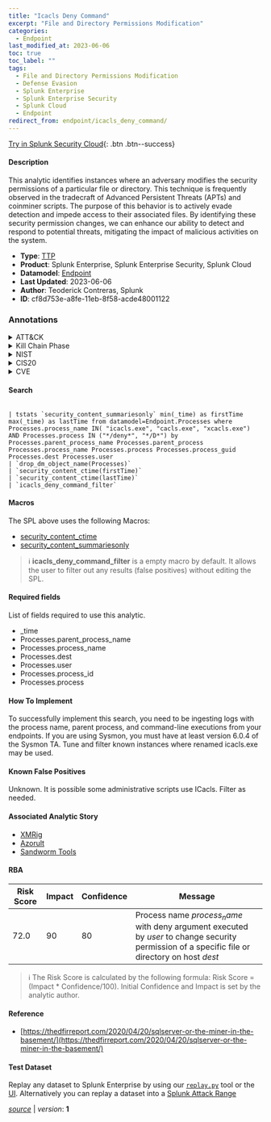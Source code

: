 ```yaml
---
title: "Icacls Deny Command"
excerpt: "File and Directory Permissions Modification"
categories:
  - Endpoint
last_modified_at: 2023-06-06
toc: true
toc_label: ""
tags:
  - File and Directory Permissions Modification
  - Defense Evasion
  - Splunk Enterprise
  - Splunk Enterprise Security
  - Splunk Cloud
  - Endpoint
redirect_from: endpoint/icacls_deny_command/
---
```




[Try in Splunk Security Cloud](https://www.splunk.com/en_us/cyber-security.html){: .btn .btn--success}

#### Description

This analytic identifies instances where an adversary modifies the security permissions of a particular file or directory. This technique is frequently observed in the tradecraft of Advanced Persistent Threats (APTs) and coinminer scripts. The purpose of this behavior is to actively evade detection and impede access to their associated files. By identifying these security permission changes, we can enhance our ability to detect and respond to potential threats, mitigating the impact of malicious activities on the system.

- **Type**: [TTP](https://github.com/splunk/security_content/wiki/Detection-Analytic-Types)
- **Product**: Splunk Enterprise, Splunk Enterprise Security, Splunk Cloud
- **Datamodel**: [Endpoint](https://docs.splunk.com/Documentation/CIM/latest/User/Endpoint)
- **Last Updated**: 2023-06-06
- **Author**: Teoderick Contreras, Splunk
- **ID**: cf8d753e-a8fe-11eb-8f58-acde48001122

### Annotations
<details>
  <summary>ATT&CK</summary>

<div markdown="1">

#### [ATT&CK](https://attack.mitre.org/)

| ID          | Technique   | Tactic         |
| ----------- | ----------- |--------------- |
| [T1222](https://attack.mitre.org/techniques/T1222/) | File and Directory Permissions Modification | Defense Evasion |

</div>
</details>


<details>
  <summary>Kill Chain Phase</summary>

<div markdown="1">

* Exploitation


</div>
</details>


<details>
  <summary>NIST</summary>

<div markdown="1">

* DE.CM



</div>
</details>

<details>
  <summary>CIS20</summary>

<div markdown="1">

* CIS 10



</div>
</details>

<details>
  <summary>CVE</summary>

<div markdown="1">


</div>
</details>


#### Search

```

| tstats `security_content_summariesonly` min(_time) as firstTime max(_time) as lastTime from datamodel=Endpoint.Processes where Processes.process_name IN( "icacls.exe", "cacls.exe", "xcacls.exe") AND Processes.process IN ("*/deny*", "*/D*") by Processes.parent_process_name Processes.parent_process Processes.process_name Processes.process Processes.process_guid Processes.dest Processes.user 
| `drop_dm_object_name(Processes)` 
| `security_content_ctime(firstTime)` 
| `security_content_ctime(lastTime)` 
| `icacls_deny_command_filter`
```

#### Macros
The SPL above uses the following Macros:
* [security_content_ctime](https://github.com/splunk/security_content/blob/develop/macros/security_content_ctime.yml)
* [security_content_summariesonly](https://github.com/splunk/security_content/blob/develop/macros/security_content_summariesonly.yml)

> :information_source:
> **icacls_deny_command_filter** is a empty macro by default. It allows the user to filter out any results (false positives) without editing the SPL.



#### Required fields
List of fields required to use this analytic.
* _time
* Processes.parent_process_name
* Processes.process_name
* Processes.dest
* Processes.user
* Processes.process_id
* Processes.process



#### How To Implement
To successfully implement this search, you need to be ingesting logs with the process name, parent process, and command-line executions from your endpoints. If you are using Sysmon, you must have at least version 6.0.4 of the Sysmon TA. Tune and filter known instances where renamed icacls.exe may be used.
#### Known False Positives
Unknown. It is possible some administrative scripts use ICacls. Filter as needed.

#### Associated Analytic Story
* [XMRig](/stories/xmrig)
* [Azorult](/stories/azorult)
* [Sandworm Tools](/stories/sandworm_tools)




#### RBA

| Risk Score  | Impact      | Confidence   | Message      |
| ----------- | ----------- |--------------|--------------|
| 72.0 | 90 | 80 | Process name $process_name$ with deny argument executed by $user$ to change security permission of a specific file or directory on host $dest$ |


> :information_source:
> The Risk Score is calculated by the following formula: Risk Score = (Impact * Confidence/100). Initial Confidence and Impact is set by the analytic author.


#### Reference

* [https://thedfirreport.com/2020/04/20/sqlserver-or-the-miner-in-the-basement/](https://thedfirreport.com/2020/04/20/sqlserver-or-the-miner-in-the-basement/)



#### Test Dataset
Replay any dataset to Splunk Enterprise by using our [`replay.py`](https://github.com/splunk/attack_data#using-replaypy) tool or the [UI](https://github.com/splunk/attack_data#using-ui).
Alternatively you can replay a dataset into a [Splunk Attack Range](https://github.com/splunk/attack_range#replay-dumps-into-attack-range-splunk-server)




[*source*](https://github.com/splunk/security_content/tree/develop/detections/endpoint/icacls_deny_command.yml) \| *version*: **1**
